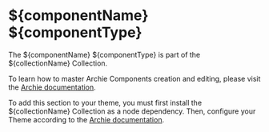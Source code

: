 # ${componentName} ${componentType}

The ${componentName} ${componentType} is part of the ${collectionName} Collection.

To learn how to master Archie Components creation and editing, please visit
the [Archie documentation](https://github.com/archetype-themes/archie/blob/main/README.md).

To add this section to your theme, you must first install the ${collectionName} Collection as a node dependency. Then,
configure your Theme according to
the [Archie documentation](https://github.com/archetype-themes/archie/blob/main/README.md).
